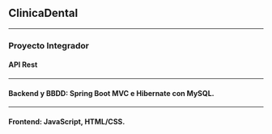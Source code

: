 ## ClinicaDental
***
### Proyecto Integrador 
#### API Rest
***
#### Backend y BBDD: Spring Boot MVC e Hibernate con MySQL.
***
#### Frontend: JavaScript, HTML/CSS.
